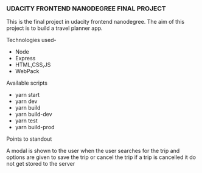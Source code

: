 ### UDACITY FRONTEND NANODEGREE FINAL PROJECT

This is the final project in udacity frontend nanodegree. The aim of this project is to build a travel planner app.

Technologies used-
- Node
- Express
- HTML,CSS,JS
- WebPack

Available scripts

- yarn start
- yarn dev
- yarn build
- yarn build-dev
- yarn test
- yarn build-prod

Points to standout

A modal is shown to the user when the user searches for the trip and
options are given to save the trip or cancel the trip if a trip is cancelled
it do not get stored to the server
